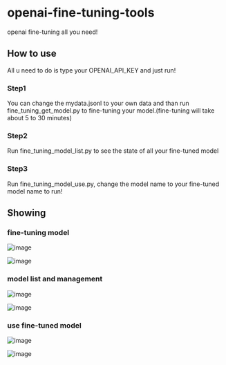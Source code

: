 # openai-fine-tuning-tools
openai fine-tuning all you need! 

## How to use
All u need to do is type your OPENAI_API_KEY and just run!
### Step1
You can change the mydata.jsonl to your own data and than run fine_tuning_get_model.py to fine-tuning your model.(fine-tuning will take about 5 to 30 minutes)
### Step2
Run fine_tuning_model_list.py to see the state of all your fine-tuned model
### Step3
Run fine_tuning_model_use.py, change the model name to your fine-tuned model name to run!
## Showing
### fine-tuning model
![image](https://github.com/Formyselfonly/openai-fine-tuning-tools/assets/56914169/d26a4896-66d4-4114-bf54-c06d1b2273fb)

![image](https://github.com/Formyselfonly/openai-fine-tuning-tools/assets/56914169/ecea6564-c0d3-4c8b-b374-4c621e8979c0)





### model list and management
![image](https://github.com/Formyselfonly/openai-fine-tuning-tools/assets/56914169/e0b57b54-bcf8-47c9-a1a1-d326b54ae1fd)

![image](https://github.com/Formyselfonly/openai-fine-tuning-tools/assets/56914169/99775882-3042-4f60-8038-e895ee7ff4b4)







### use fine-tuned model
![image](https://github.com/Formyselfonly/openai-fine-tuning-tools/assets/56914169/2a695bd9-ebfd-481c-9992-15533c560766)

![image](https://github.com/Formyselfonly/openai-fine-tuning-tools/assets/56914169/dbeddfdc-9a07-400a-adbd-a981ea49f195)




